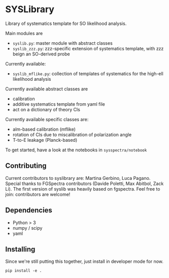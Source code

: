 # SYSLibrary

Library of systematics template for SO likelihood analysis.

Main modules are
* `syslib.py`: master module with abstract classes
* `syslib_zzz.py`: zzz-specific extension of systematics template, with zzz beign an SO-derived probe

Currently available:
* `syslib_mflike.py`: collection of templates of systematics for the high-ell likelihood analysis

Currently available abstract classes are
* calibration
* additive systematics template from yaml file
* act on a dictionary of theory Cls

Currently available specific classes are:
* alm-based calibration (mflike)
* rotation of Cls due to miscalibration of polarization angle
* T-to-E leakage (Planck-based)

To get started, have a look at the notebooks in `sysspectra/notebook`

## Contributing
Current contributors to syslibrary are: Martina Gerbino, Luca Pagano. Special thanks to FGSpectra contributors (Davide Poletti, Max Abitbol, Zack Li). The first version of syslib was heavily based on fgspectra. Feel free to join: contributors are welcome!

## Dependencies
* Python > 3
* numpy / scipy
* yaml

## Installing
Since we're still putting this together, just install in developer mode for now.

```
pip install -e .
```

